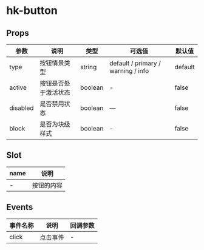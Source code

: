 # hk-button

## Props

| 参数 | 说明 | 类型 | 可选值 | 默认值 |
|--- | --- | --- | --- | --- |
| type | 按钮情景类型 | string | default / primary / warning / info | default |
| active | 按钮是否处于激活状态 | boolean | - | false |
| disabled | 是否禁用状态 |	boolean |	—	| false |
| block | 是否为块级样式 | boolean | - | false |

## Slot
| name | 说明|
| --- | --- |
| - | 按钮的内容 |

## Events
| 事件名称 | 说明 |	回调参数 |
|--- | --- | --- |
| click | 点击事件 | - |
